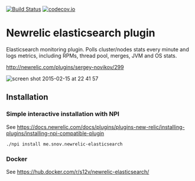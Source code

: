 [![Build Status](https://travis-ci.org/s12v/newrelic-elasticsearch.svg?branch=master)](https://travis-ci.org/s12v/newrelic-elasticsearch)
[![codecov.io](https://codecov.io/github/s12v/newrelic-elasticsearch/coverage.svg?branch=master)](https://codecov.io/github/s12v/newrelic-elasticsearch?branch=master)

# Newrelic elasticsearch plugin

Elasticsearch monitoring plugin. Polls cluster/nodes stats every minute and logs metrics, including RPMs, thread pool, merges, JVM and OS stats.

http://newrelic.com/plugins/sergey-novikov/299

![screen shot 2015-02-15 at 22 41 57](https://cloud.githubusercontent.com/assets/1462574/6205166/8c7b12ee-b565-11e4-9495-4fee5de919db.png)

## Installation

### Simple interactive installation with NPI

See https://docs.newrelic.com/docs/plugins/plugins-new-relic/installing-plugins/installing-npi-compatible-plugin
```
./npi install me.snov.newrelic-elasticsearch
```

### Docker

See https://hub.docker.com/r/s12v/newrelic-elasticsearch/
